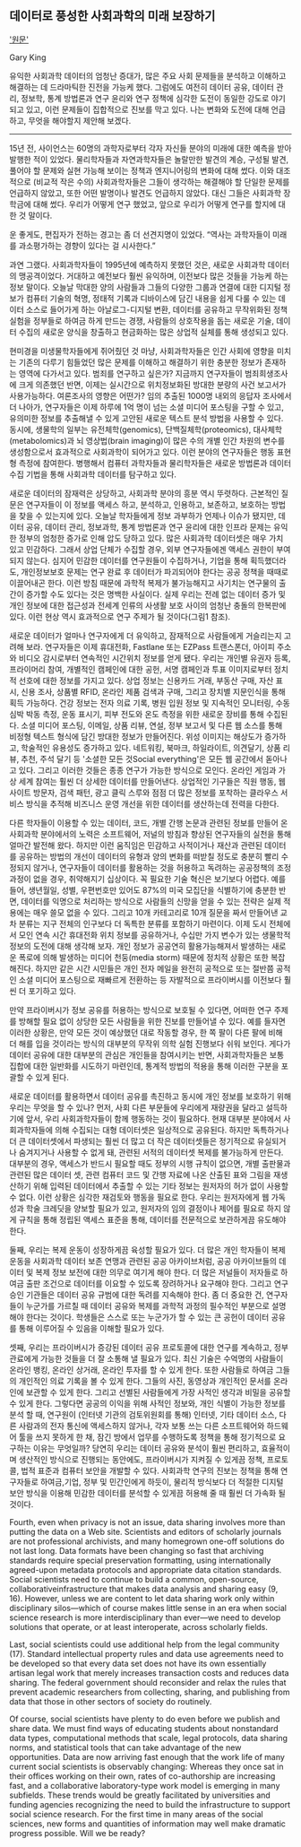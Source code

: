 데이터로 풍성한 사회과학의 미래 보장하기
-----------------------------------

['원문'](http://gking.harvard.edu/files/datarich.pdf)

Gary King

유익한 사회과학 데이터의 엄청난 증대가, 많은 주요 사회 문제들을 분석하고 이해하고 해결하는 데 드라마틱한 진전을 가능케 했다. 그럼에도 여전히 데이터 공유, 데이터 관리, 정보학, 통계 방법론과 연구 윤리와 연구 정책에 심각한 도전이 동일한 강도로 야기되고 있고, 이런 문제들이 집합적으로 진보를 막고 있다. 나는 변화와 도전에 대해 언급하고, 무엇을 해야할지 제안해 보겠다.


----


15년 전, 사이언스는 60명의 과학자로부터 각자 자신들 분야의 미래에 대한 예측을 받아 발행한 적이 있었다. 물리학자들과 자연과학자들은 놀랄만한  발견의 계승, 구성될 발견, 풀어야 할 문제와 실현 가능해 보이는 정책과 엔지니어링의 변화에 대해 썼다. 이와 대조적으로 (비교적 작은 수의) 사회과학자들은 그들이 생각하는 해결해야 할 단일한 문제를 언급하지 않았고, 또한 어떤 발명이나 발견도 언급하지 않았다. 대신 그들은 사회과학 장학금에 대해 썼다. 우리가 어떻게 연구 했었고, 앞으로 우리가 어떻게 연구를 할지에 대한 것 말이다.


운 좋게도, 편집자가 전하는 경고는 좀 더 선견지명이 있었다. “역사는 과학자들이 미래를 과소평가하는 경향이 있다는 걸 시사한다.”


과연 그랬다. 사회과학자들이 1995년에 예측하지 못했던 것은, 새로운 사회과학 데이터의 맹공격이었다. 거대하고 예전보다 훨씬 유익하며, 이전보다 많은 것들을 가능케 하는 정보 말이다. 오늘날 막대한 양의 사람들과 그들의 다양한 그룹과 연결에 대한 디지털 정보가 컴퓨터 기술의 혁명, 정태적 기록과 디바이스에 담긴 내용을 쉽게 다룰 수 있는 데이터 소스로 들어가게 하는 아날로그-디지털 변환, 데이터를 공유하고 무작위화된 정책 실험을 정부들로 하여금 하게 만드는 경쟁, 사람들의 상호작용을 돕는 새로운 기술, 데이터 수집의 새로운 양식을 창출하고 현금화하는 많은 상업적 실체를 통해 생성되고 있다.

현미경을 미생물학자들에게 쥐어줬던 것 마냥, 사회과학자들은 인간 사회에 영향을 미치는 기존의 다루기 힘들었던 많은 문제를 이해하고 해결하기 위한 충분한 정보가 존재하는 영역에 다가서고 있다. 범죄를 연구하고 싶은가? 지금까지 연구자들이 범죄희생조사에 크게 의존했던 반면, 이제는 실시간으로 위치정보화된 방대한 분량의 사건 보고서가 사용가능하다. 여론조사의 영향은 어떤가? 임의 추출된 1000명 내외의 응답자 조사에서 더 나아가, 연구자들은 이제 하루에 1억 명이 넘는 소셜 미디어 포스팅을 구할 수 있고, 유의미한 정보를 추출해낼 수 있게 고안된 새로운 텍스트 분석 방법을 사용할 수 있다. 동시에, 생물학의 일부는 유전체학(genomics), 단백질체학(proteomics), 대사체학(metabolomics)과 뇌 영상법(brain imaging)이 많은 수의 개별 인간 차원의 변수를 생성함으로서 효과적으로 사회과학이 되어가고 있다. 이런 분야의 연구자들은 행동 표현형 측정에 참여한다. 병행해서 컴퓨터 과학자들과 물리학자들은 새로운 방법론과 데이터 수집 기법을 통해 사회과학 데이터를 탐구하고 있다.

새로운 데이터의 잠재력은 상당하고, 사회과학 분야의 흥분 역시 뚜렷하다. 근본적인 질문은 연구자들이 이 정보를 액세스 하고, 분석하고, 인용하고, 보존하고, 보호하는 방법을 찾을 수 있는지에 있다. 오늘날 학자들에게 정보 과부하가 언제나 이슈가 됐지만, 데이터 공유, 데이터 관리, 정보과학, 통계 방법론과 연구 윤리에 대한 인프라 문제는 유익한 정부의 엄청한 증가로 인해 압도 당하고 있다. 많은 사회과학 데이터셋은 매우 가치 있고 민감하다. 그래서 상업 단체가 수집할 경우, 외부 연구자들에겐 액세스 권한이 부여되지 않는다. 심지어 민감한 데이터를 연구원들이 수집하거나, 기업을 통해 획득했더라도, 개인정보보호 문제는 연구 완료 후 데이터가 파괴되어야 한다는 공공 정책을 때때로 이끌어내곤 한다. 이런 방침 때문에 과학적 복제가 불가능해지고 사기치는 연구물의 출간이 증가할 수도 있다는 것은 명백한 사실이다. 실제 우리는 전례 없는 데이터 증가 및 개인 정보에 대한 접근성과 전세계 인류의 사생활 보호 사이의 엄청난 충돌의 한복판에 있다. 이런 현상 역시 효과적으로 연구 주제가 될 것이다(그림1 참조).

새로운 데이터가 얼마나 연구자에게 더 유익하고, 잠재적으로 사람들에게 거슬리는지 고려해 보라. 연구자들은 이제 휴대전화, Fastlane 또는 EZPass 트랜스폰더, 아이피 주소와 비디오 감시로부터 연속적인 시간위치 정보를 얻게 됐다. 우리는 개인별 유권자 등록, 프라이머리 참여, 개별적인 캠페인에 대한 공헌, 서명 캠페인과 투표 이미지로부터 정치적 선호에 대한 정보를 가지고 있다. 상업 정보는 신용카드 거래, 부동산 구매, 자산 표시, 신용 조사, 상품별 RFID, 온라인 제품 검색과 구매, 그리고 장치별 지문인식을 통해 획득 가능하다. 건강 정보는 전자 의료 기록, 병원 입원 정보 및 지속적인 모니터링, 수동 심박 박동 측정, 운동 표시기, 피부 전도와 온도 측정을 위한 새로운 장비를 통해 수집된다. 소셜 미디어 포스팅, 이메일, 상품 리뷰, 연설, 정부 보고서 및 다른 웹 소스를 통해 비정형 텍스트 형식에 담긴 방대한 정보가 만들어진다. 위성 이미지는 해상도가 증가하고, 학술적인 유용성도 증가하고 있다. 네트워킹, 북마크, 하일라이트, 의견달기, 상품 리뷰, 추천, 주석 달기 등 '소셜한 모든 것Social everything'은 모든 웹 공간에서 돋아나고 있다. 그리고 이러한 것들은 종종 연구가 가능한 방식으로 모인다. 온라인 게임과 가상 세계 참여는 훨씬 더 상세한 데이터를 만들어낸다. 상업적인 기구들은 직원 행동, 웹사이트 방문자, 검색 패턴, 광고 클릭 스루와 점점 더 많은 정보를 포착하는 클라우스 서비스 방식을 추적해 비즈니스 운영 개선을 위한 데이터를 생산하는데 전력을 다한다.

다른 학자들이 이용할 수 있는 데이터, 코드, 개별 간행 논문과 관련된 정보를 만들어 온 사회과학 분야에서의 노력은 소프트웨어, 저널의 방침과 향상된 연구자들의 실천을 통해 얼마간 발전해 왔다. 하지만 이런 움직임은 민감하고 사적이거나 재산과 관련된 데이터를 공유하는 방법의 개선이 데이터의 유형과 양의 변화를 떠받칠 정도로 충분히 빨리 수정되지 않거나, 연구자들이 데이터를 활용하는 것을 허용하고 독려하는 공공정책의 조정과정이 없을 경우, 취약해지기 십상이다. 꼭 필요한 기술 혁신은 보기보다 어렵다. 예를 들어, 생년월일, 성별, 우편번호만 있어도 87%의 미국 모집단을 식별하기에 충분한 반면, 데이터를 익명으로 처리하는 방식으로 사람들의 신망을 얻을 수 있는 전략은 실제 적용에는 매우 쓸모 없을 수 있다. 그리고 10개 카테고리로 10개 질문을 짜서 만들어낸 교차 분류는 지구 전체의 인구보다 더 독특한 분류를 포함하기 마련이다. 이제 도시 전체에서 모인 연속 시간 휴대전화 위치 정보를 공유하거나, 수십만 가지 변수가 있는 생물학적 정보의 도전에 대해 생각해 보자. 개인 정보가 공공연히 활용가능해져서 발생하는 새로운 폭로에 의해 발생하는 미디어 천둥(media storm) 때문에 정치적 상황은 또한 복잡해진다. 하지만 같은 시간 시민들은 개인 전자 메일을 완전히 공적으로 또는 절반쯤 공적인 소셜 미디어 포스팅으로 재빠르게 전환하는 등 자발적으로 프라이버시를 이전보다 훨씬 더 포기하고 있다. 

만약 프라이버시가 정보 공유를 허용하는 방식으로 보호될 수 있다면, 어떠한 연구 주제를 방해할 필요 없이 상당한 모든 사람들을 위한 진보를 만들어낼 수 있다. 예를 들자면 이러한 상황은, 만약 모든 것이 예상했던 대로 작동할 경우, 한 쪽 팔이 다른 팔에 비해 더 해를 입을 것이라는 방식의 대부분의 무작위 의학 실험 진행보다 쉬워 보인다. 게다가 데이터 공유에 대한 대부분의 관심은 개인들을 참여시키는 반면, 사회과학자들은 보통 집합에 대한 일반화를 시도하기 마련인데, 통계적 방법의 적용을 통해 이러한 구분을 포괄할 수 있게 된다.

새로운 데이터를 활용하면서 데이터 공유를 촉진하고 동시에 개인 정보를 보호하기 위해 우리는 무엇을 할 수 있나? 먼저, 사회 다른 부문들에 우리에게 재량권을 달라고 설득하기에 앞서, 우리 사회과학자들이 함께 행동하는 것이 필요하다. 현재 대부분 분야에서 사회과학자들에 의해 수집되는 대형 데이터셋은 일상적으로 공유된다. 하지만 독특하거나 더 큰 데이터셋에서 파생되는 훨씬 더 많고 더 작은 데이터셋들은 정기적으로 유실되거나 숨겨지거나 사용할 수 없게 돼, 관련된 서적의 데이터셋 복제를 불가능하게 만든다. 대부분의 경우, 액세스가 반드시 필요할 때도 정부의 시행 규칙이 없으면, 개별 출판물과 관련된 많은 데이터 셋, 관련 컴퓨터 코드 및 간행 자료에 나온 산출된 표와 그림을 재생산하기 위해 입력된 데이터에서 추출할 수 있는 기타 정보는 원저자의 허가 없이 사용할 수 없다. 이런 상황은 심각한 재검토와 행동을 필요로 한다. 우리는 원저자에게 웹 가독성과 학술 크레딧을 양보할 필요가 있고, 원저자의 임의 결정이나 제어를 필요로 하지 않게 규칙을 통해 정립된 액세스 표준을 통해, 데이터를 전문적으로 보관하게끔 유도해야 한다.

둘째, 우리는 복제 운동이 성장하게끔 육성할 필요가 있다. 더 많은 개인 학자들이 복제 운동을 사회과학 데이터 보존 연맹과 관련된 공공 아카이브처럼, 공공 아카이브들의 데이터 및 복제 정보 보전에 대한 의무로 여기게 해야 한다. 더 많은 저널들이 저자들로 하여금 출판 조건으로 데이터를 이요할 수 있도록 장려하거나 요구해야 한다. 그리고 연구 승인 기관들은 데이터 공유 규범에 대한 독려를 지속해야 한다. 좀 더 중요한 건, 연구자들이 누군가를 가르칠 때 데이터 공유와 복제를 과학적 과정의 필수적인 부분으로 설명해야 한다는 것이다. 학생들은 스스로 또는 누군가가 할 수 있는 큰 공헌이 데이터 공유를 통해 이루어질 수 있음을 이해할 필요가 있다.

셋째, 우리는 프라이버시가 증강된 데이터 공유 프로토콜에 대한 연구를 계속하고, 정부 관료에게 가능한 것들을 더 잘 소통해 낼 필요가 있다. 최신 기술은 수억명의 사람들이 온라인 뱅킹, 온라인 상거래, 온라인 투자를 할 수 있게 한다. 또한 사람들로 하여금 그들의 개인적인 의료 기록을 볼 수 있게 한다. 그들의 사진, 동영상과 개인적인 문서를 온라인에 보관할 수 있게 한다. 그리고 선별된 사람들에게 가장 사적인 생각과 비밀을 공유할 수 있게 한다. 그렇다면 공공의 이익을 위해 사적인 정보와, 개인 식별이 가능한 정보를 분석 할 때, 연구원이 (인터넷 기관의 검토위원회를 통해) 인터넷, 기타 데이터 소스, 다른 사람과의 전자 통신에 액세스하지 않거나, 각자 보통 쓰는 다른 소프트웨어와 하드웨어 툴을 쓰지 못하게 한 채, 잠긴 방에서 업무를 수행하도록 정책을 통해 정기적으로 요구하는 이유는 무엇일까? 당연히 우리는 데이터 공유와 분석이 훨씬 편리하고, 효율적이며 생산적인 방식으로 진행되는 동안에도, 프라이버시가 지켜질 수 있게끔 정책, 프로토콜, 법적 표준과 컴퓨터 보안을 개발할 수 있다. 사회과학 연구의 진보는 정책을 통해 연구자들로 하여금,기업, 정부 및 민간인에게 하듯이, 물리적 방식보다 더 적절한 디지털 보안 방식을 이용해 민감한 데이터를 분석할 수 있게끔 허용해 줄 때 훨씬 더 가속화 될 것이다. 

Fourth, even when privacy is not an issue, data sharing involves more than putting the data on a Web site. Scientists and editors of scholarly journals are not professional archivists, and many homegrown one-off solutions do not last long. Data formats have been changing so fast that archiving standards require special preservation formatting, using internationally agreed-upon metadata protocols and appropriate data citation standards. Social scientists need to continue to build a common, open-source, collaborativeinfrastructure that makes data analysis and sharing easy (9, 16). However, unless we are content to let data sharing work only within disciplinary silos—which of course makes little sense in an era when social science research is more interdisciplinary than ever—we need to develop solutions that operate, or at least interoperate, across scholarly fields.

Last, social scientists could use additional help from the legal community (17). Standard intellectual property rules and data use agreements need to be developed so that every data set does not have its own essentially artisan legal work that merely increases transaction costs and reduces data sharing. The federal government should reconsider and relax the rules that prevent academic researchers from collecting, sharing, and publishing from data that those in other sectors of society do routinely.
 
Of course, social scientists have plenty to do even before we publish and share data. We must find ways of educating students about nonstandard data types, computational methods that scale, legal protocols, data sharing norms, and statistical tools that can take advantage of the new opportunities. Data are now arriving fast enough that the work life of many current social scientists is observably changing: Whereas they once sat in their offices working on their own, rates of co-authorship are increasing fast, and a collaborative laboratory-type work model is emerging in many subfields. These trends would be greatly facilitated by universities and funding agencies recognizing the need to build the infrastructure to support social science research. For the first time in many areas of the social sciences, new forms and quantities of information may well make dramatic progress possible. Will we be ready?
